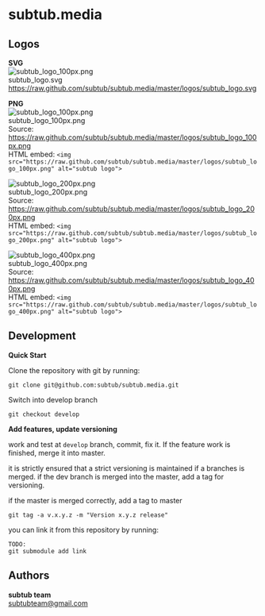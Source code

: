 # subtub.media



## Logos
**SVG**  
![subtub_logo_100px.png](https://raw.github.com/subtub/subtub.media/master/logos/subtub_logo_100px.png)  
subtub_logo.svg  
https://raw.github.com/subtub/subtub.media/master/logos/subtub_logo.svg  

**PNG**  
![subtub_logo_100px.png](https://raw.github.com/subtub/subtub.media/master/logos/subtub_logo_100px.png)  
subtub_logo_100px.png  
Source: https://raw.github.com/subtub/subtub.media/master/logos/subtub_logo_100px.png  
HTML embed: ```<img src="https://raw.github.com/subtub/subtub.media/master/logos/subtub_logo_100px.png" alt="subtub logo">```

![subtub_logo_200px.png](https://raw.github.com/subtub/subtub.media/master/logos/subtub_logo_200px.png)  
subtub_logo_200px.png  
Source: https://raw.github.com/subtub/subtub.media/master/logos/subtub_logo_200px.png  
HTML embed: ```<img src="https://raw.github.com/subtub/subtub.media/master/logos/subtub_logo_200px.png" alt="subtub logo">```

![subtub_logo_400px.png](https://raw.github.com/subtub/subtub.media/master/logos/subtub_logo_400px.png)  
subtub_logo_400px.png  
Source: https://raw.github.com/subtub/subtub.media/master/logos/subtub_logo_400px.png  
HTML embed: ```<img src="https://raw.github.com/subtub/subtub.media/master/logos/subtub_logo_400px.png" alt="subtub logo">```



## Development

**Quick Start**

Clone the repository with git by running:

	git clone git@github.com:subtub/subtub.media.git

Switch into develop branch

	git checkout develop

**Add features, update versioning**  

work and test at ```develop``` branch, commit, fix it. If the feature work is finished, merge it into master.  

it is strictly ensured that a strict versioning is maintained if a branches is merged. if the dev branch is merged into the master, add a tag for versioning.  

if the master is merged correctly, add a tag to master
```
git tag -a v.x.y.z -m "Version x.y.z release" 
```

you can link it from this repository by running:
```
TODO:
git submodule add link
```



## Authors

**subtub team**  
[subtubteam@gmail.com](mailto:subtubteam@gmail.com)
